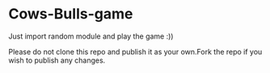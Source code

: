 # Cows-Bulls-game
Just import random module and play the game :))

Please do not clone this repo and publish it as your own.Fork the repo if you wish to publish any changes.
